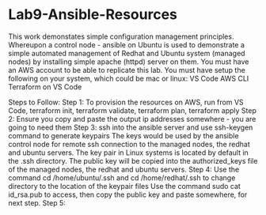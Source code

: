 # Lab9-Ansible-Resources
This work demonstates simple configuration management principles.  Whereupon a control node - ansible on Ubuntu is used to demonstrate a simple automated management of   Redhat and Ubuntu system (managed nodes) by installing simple apache (httpd) server on them.
You must have an AWS account to be able to replicate this lab.  You must have setup the following on your system, which could be mac or linux:  VS Code  AWS CLI  Terraform on VS Code

Steps to Follow:
Step 1:
To provision the resources on AWS, run from VS Code, 
terraform init, terraform validate, terraform plan, terraform apply
Step 2: 
Ensure you copy and paste the output ip addresses somewhere - you are going to need them
Step 3:
ssh into the ansible server and use ssh-keygen command to generate keypairs
The keys would be used by the ansible control node for remote ssh connection to the managed nodes, 
the redhat and ubuntu servers. The key pair in Linux systems is located by default in the .ssh directory. 
The public key will be copied into the authorized_keys file of the managed nodes, the redhat and ubuntu servers.
Step 4:
Use the command cd /home/ubuntu/.ssh and cd /home/redhat/.ssh to change directory to the location of the keypair files
Use the command sudo cat id_rsa.pub to access, then copy the public key and paste somewhere, for next step.
Step 5:


